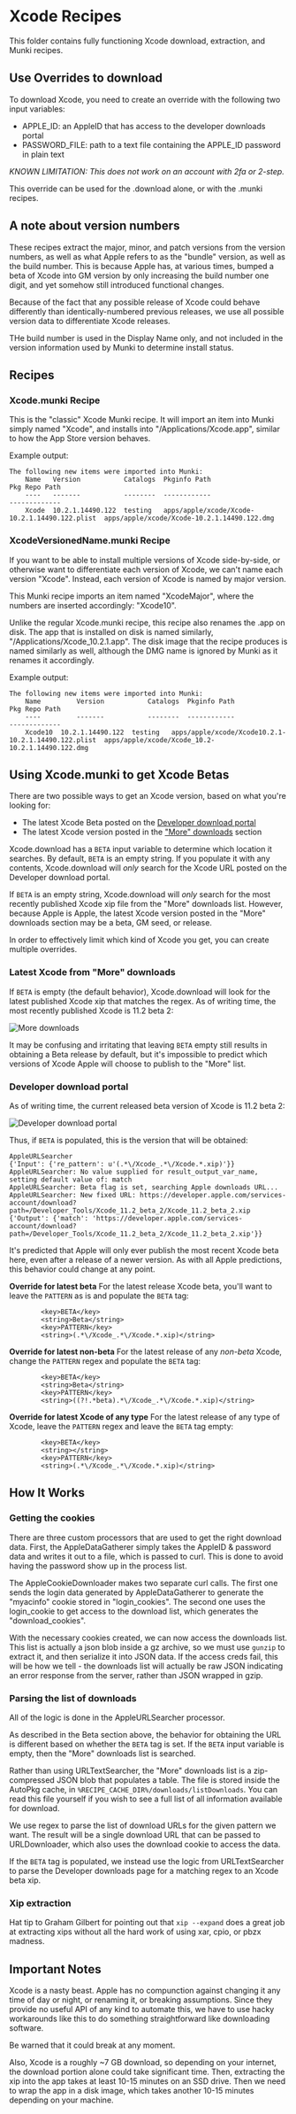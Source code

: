 # Xcode Recipes

This folder contains fully functioning Xcode download, extraction, and Munki
recipes.

## Use Overrides to download

To download Xcode, you need to create an override with the following two input
variables:
* APPLE_ID: an AppleID that has access to the developer downloads portal
* PASSWORD_FILE: path to a text file containing the APPLE_ID password in plain
    text

*KNOWN LIMITATION: This does not work on an account with 2fa or 2-step.*

This override can be used for the .download alone, or with the .munki recipes.

## A note about version numbers

These recipes extract the major, minor, and patch versions from the version
numbers, as well as what Apple refers to as the "bundle" version, as well as
the build number. This is because Apple has, at various times, bumped a beta of
Xcode into GM version by only increasing the build number one digit, and yet
somehow still introduced functional changes.

Because of the fact that any possible release of Xcode could behave differently
than identically-numbered previous releases, we use all possible version data
to differentiate Xcode releases.

THe build number is used in the Display Name only, and not included in the
version information used by Munki to determine install status.

## Recipes

### Xcode.munki Recipe

This is the "classic" Xcode Munki recipe. It will import an item into Munki
simply named "Xcode", and installs into "/Applications/Xcode.app", similar to
how the App Store version behaves.

Example output:
```
The following new items were imported into Munki:
    Name   Version           Catalogs  Pkginfo Path                                   Pkg Repo Path
    ----   -------           --------  ------------                                   -------------
    Xcode  10.2.1.14490.122  testing   apps/apple/xcode/Xcode-10.2.1.14490.122.plist  apps/apple/xcode/Xcode-10.2.1.14490.122.dmg
```

### XcodeVersionedName.munki Recipe

If you want to be able to install multiple versions of Xcode side-by-side, or
otherwise want to differentiate each version of Xcode, we can't name each
version "Xcode". Instead, each version of Xcode is named by major version.

This Munki recipe imports an item named "XcodeMajor", where the
numbers are inserted accordingly: "Xcode10".

Unlike the regular Xcode.munki recipe, this recipe also renames the .app on
disk. The app that is installed on disk is named similarly,
"/Applications/Xcode_10.2.1.app". The disk image that the recipe produces is
named similarly as well, although the DMG name is ignored by Munki as it
renames it accordingly.

Example output:
```
The following new items were imported into Munki:
    Name         Version           Catalogs  Pkginfo Path                                         Pkg Repo Path
    ----         -------           --------  ------------                                         -------------
    Xcode10  10.2.1.14490.122  testing   apps/apple/xcode/Xcode10.2.1-10.2.1.14490.122.plist  apps/apple/xcode/Xcode_10.2-10.2.1.14490.122.dmg
```

## Using Xcode.munki to get Xcode Betas
There are two possible ways to get an Xcode version, based on what you're
looking for:
* The latest Xcode Beta posted on the [Developer download portal](https://developer.apple.com/download/)
* The latest Xcode version posted in the ["More" downloads](https://developer.apple.com/download/more/) section

Xcode.download has a `BETA` input variable to determine which location it
searches. By default, `BETA` is an empty string. If you populate it with
any contents, Xcode.download will _only_ search for the Xcode URL posted on
the Developer download portal.

If `BETA` is an empty string, Xcode.download will _only_ search for the most
recently published Xcode xip file from the "More" downloads list. However,
because Apple is Apple, the latest Xcode version posted in the "More"
downloads section may be a beta, GM seed, or release.

In order to effectively limit which kind of Xcode you get, you can create
multiple overrides.

### Latest Xcode from "More" downloads
If `BETA` is empty (the default behavior), Xcode.download will look for the
latest published Xcode xip that matches the regex. As of writing time, the
most recently published Xcode is 11.2 beta 2:

![More downloads](/../screenshots/screenshots/xcode_more.png)

It may be confusing and irritating that leaving `BETA` empty still results in
obtaining a Beta release by default, but it's impossible to predict which
versions of Xcode Apple will choose to publish to the "More" list.

### Developer download portal
As of writing time, the current released beta version of Xcode is 11.2 beta 2:

![Developer download portal](/../screenshots/screenshots/xcode_beta.png)

Thus, if `BETA` is populated, this is the version that will be obtained:
```
AppleURLSearcher
{'Input': {'re_pattern': u'(.*\/Xcode_.*\/Xcode.*.xip)'}}
AppleURLSearcher: No value supplied for result_output_var_name, setting default value of: match
AppleURLSearcher: Beta flag is set, searching Apple downloads URL...
AppleURLSearcher: New fixed URL: https://developer.apple.com/services-account/download?path=/Developer_Tools/Xcode_11.2_beta_2/Xcode_11.2_beta_2.xip
{'Output': {'match': 'https://developer.apple.com/services-account/download?path=/Developer_Tools/Xcode_11.2_beta_2/Xcode_11.2_beta_2.xip'}}
```

It's predicted that Apple will only ever publish the most recent Xcode beta
here, even after a release of a newer version. As with all Apple predictions,
this behavior could change at any point.

**Override for latest beta**
For the latest release Xcode beta, you'll want to leave the `PATTERN` as is
and populate the `BETA` tag:

```
		<key>BETA</key>
		<string>Beta</string>
		<key>PATTERN</key>
		<string>(.*\/Xcode_.*\/Xcode.*.xip)</string>
```

**Override for latest non-beta**
For the latest release of any *non-beta* Xcode, change the `PATTERN` regex and
populate the `BETA` tag:

```
		<key>BETA</key>
		<string>Beta</string>
		<key>PATTERN</key>
		<string>((?!.*beta).*\/Xcode_.*\/Xcode.*.xip)</string>
```

**Override for latest Xcode of any type**
For the latest release of any type of Xcode, leave the `PATTERN` regex and
leave the `BETA` tag empty:

```
		<key>BETA</key>
		<string></string>
		<key>PATTERN</key>
		<string>(.*\/Xcode_.*\/Xcode.*.xip)</string>
```

## How It Works

### Getting the cookies
There are three custom processors that are used to get the right download data.
First, the AppleDataGatherer simply takes the AppleID & password data and writes
it out to a file, which is passed to curl. This is done to avoid having the
password show up in the process list.

The AppleCookieDownloader makes two separate curl calls. The first one sends the
login data generated by AppleDataGatherer to generate the "myacinfo" cookie
stored in "login_cookies". The second one uses the login_cookie to get access
to the download list, which generates the "download_cookies".

With the necessary cookies created, we can now access the downloads list. This
list is actually a json blob inside a gz archive, so we must use `gunzip` to
extract it, and then serialize it into JSON data. If the access creds fail, this
will be how we tell - the downloads list will actually be raw JSON indicating an
error response from the server, rather than JSON wrapped in gzip.

### Parsing the list of downloads
All of the logic is done in the AppleURLSearcher processor.

As described in the Beta section above, the behavior for obtaining the URL is
different based on whether the `BETA` tag is set. If the `BETA` input variable
is empty, then the "More" downloads list is searched.

Rather than using URLTextSearcher, the "More" downloads list is a zip-compressed
JSON blob that populates a table. The file is stored inside the AutoPkg cache,
in `%RECIPE_CACHE_DIR%/downloads/listDownloads`. You can read this file yourself
if you wish to see a full list of all information available for download.

We use regex to parse the list of download URLs for the given pattern we want.
The result will be a single download URL that can be passed to URLDownloader,
which also uses the download cookie to access the data.

If the `BETA` tag is populated, we instead use the logic from URLTextSearcher to
parse the Developer downloads page for a matching regex to an Xcode beta xip.

### Xip extraction

Hat tip to Graham Gilbert for pointing out that `xip --expand` does a great job
at extracting xips without all the hard work of using xar, cpio, or pbzx
madness.

## Important Notes

Xcode is a nasty beast. Apple has no compunction against changing it any time of
day or night, or renaming it, or breaking assumptions. Since they provide no
useful API of any kind to automate this, we have to use hacky workarounds like
this to do something straightforward like downloading software.

Be warned that it could break at any moment.

Also, Xcode is a roughly ~7 GB download, so depending on your internet, the
download portion alone could take significant time. Then, extracting the xip
into the app takes at least 10-15 minutes on an SSD drive. Then we need to
wrap the app in a disk image, which takes another 10-15 minutes depending on
your machine.
